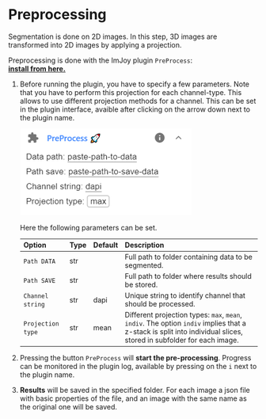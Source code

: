 
# Preprocessing
Segmentation is done on 2D images. In this step, 3D images are transformed into
2D images by applying a projection. 

Preprocessing is done with the ImJoy plugin `PreProcess`:  
<a href="https://imjoy.io/#/app?w=fq-seg&plugin=fish-quant/segmentation:PreProcess@stable&upgrade=1" target="_blank">**install from here.**</a>

1. Before running the plugin, you have to specify a few parameters. Note that you have to perform this 
   projection for each channel-type. This allows to use different projection methods for a channel. This can be set in the plugin interface, avaible after clicking on the arrow down next to the plugin name.

    ![imjoy-preprocess](img/imjoy-preprocess-ui.png)

    Here the following parameters can be set. 

    Option           | Type | Default     | Description
    ---------------- | ---- | ----------- | -----------
    `Path DATA`    | str  |  | Full path to folder containing data to be segmented.
    `Path SAVE` | str  |  | Full path to folder where results should be stored.
    `Channel string`    | str  |  dapi | Unique string to identify channel that should be processed.
    `Projection type`    | str  |  mean | Different projection types: `max`, `mean`, `indiv`. The option `indiv` implies that a z-stack is split into individual slices, stored in subfolder for each image. 

0. Pressing the button `PreProcess` will **start the pre-processing**. Progress 
    can be monitored in the plugin log, available by pressing on the `i` next to the plugin name.

0. **Results** will be saved in the specified folder. For each image a json file with 
    basic properties of the file, and an image with the same name as the original one will be saved. 

